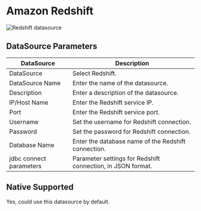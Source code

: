 # Amazon Redshift

![Redshift datasource](../../../../img/new_ui/dev/datasource/redshift.png)

## DataSource Parameters

| **DataSource**          | **Description** |
|-------------------------| --- |
| DataSource              | Select Redshift. |
| DataSource Name         | Enter the name of the datasource. |
| Description             | Enter a description of the datasource. |
| IP/Host Name            | Enter the Redshift service IP. |
| Port                    | Enter the Redshift service port. |
| Username                | Set the username for Redshift connection. |
| Password                | Set the password for Redshift connection. |
| Database Name           | Enter the database name of the Redshift connection. |
| jdbc connect parameters | Parameter settings for Redshift connection, in JSON format. |

## Native Supported

Yes, could use this datasource by default.